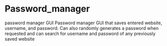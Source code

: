 # Password_manager
password manager GUI
Password manager GUI that saves entered website, username, and password. 
Can also randomly generates a password when requested and can search for username and password of any previously saved website 
